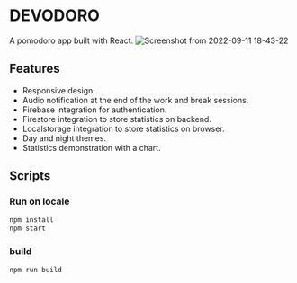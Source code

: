 # DEVODORO

A pomodoro app built with React.
![Screenshot from 2022-09-11 18-43-22](https://user-images.githubusercontent.com/104576153/189536690-dc725920-fea9-4563-a3e9-54f48c5397f9.png)

## Features
- Responsive design.
- Audio notification at the end of the work and break sessions.
- Firebase integration for authentication.
- Firestore integration to store statistics on backend.
- Localstorage integration to store statistics on browser.
- Day and night themes.
- Statistics demonstration with a chart.

## Scripts
### Run on locale
```bash
npm install
npm start
```
### build
```bash
npm run build
```
